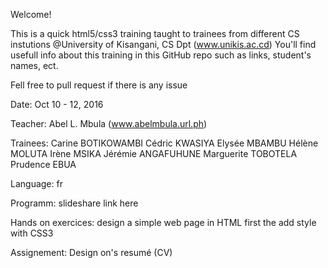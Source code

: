 Welcome!

This is a quick html5/css3 training taught to trainees from different CS instutions @University of Kisangani, CS Dpt (www.unikis.ac.cd)
You'll find usefull info about this training in this GitHub repo such as links, student's names, ect.

Fell free to pull request if there is any issue

Date: Oct 10 - 12, 2016

Teacher: Abel L. Mbula (www.abelmbula.url.ph)

Trainees:
	Carine BOTIKOWAMBI
    Cédric KWASIYA
    Elysée MBAMBU 
    Hélène MOLUTA
    Irène MSIKA 
    Jérémie</span> ANGAFUHUNE 
    Marguerite TOBOTELA 
    Prudence EBUA 

Language: fr

Programm: slideshare link here

Hands on exercices: design a simple web page
	in HTML first
	the add style with CSS3

Assignement: Design on's resumé (CV)


